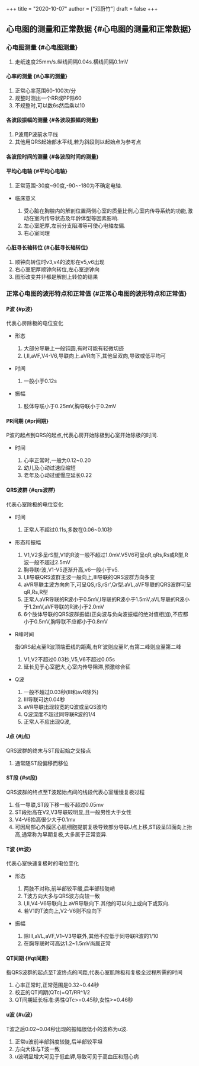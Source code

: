 +++
title = "2020-10-07"
author = ["邓蔚竹"]
draft = false
+++

## 心电图的测量和正常数据 {#心电图的测量和正常数据}


### 心电图测量 {#心电图测量}

1.  走纸速度25mm/s.纵线间隔0.04s.横线间隔0.1mV


#### 心率的测量 {#心率的测量}

1.  正常心率范围60-100次/分
2.  规整时测出一个RR或PP除60
3.  不规整时,可以数6s然后乘以10


#### 各波段振幅的测量 {#各波段振幅的测量}

1.  P波用P波前水平线
2.  其他用QRS起始部水平线,若为斜段则以起始点为参考点


#### 各波段时间的测量 {#各波段时间的测量}


#### 平均心电轴 {#平均心电轴}

1.  正常范围-30度~90度,-90~-180为不确定电轴.

<!--list-separator-->

-  临床意义

    1.  受心脏在胸腔内的解剖位置两侧心室的质量比例,心室内传导系统的功能,激动在室内传导状态及年龄体型等因素影响.
    2.  左心室肥厚,左前分支阻滞等可使心电轴左偏.
    3.  右心室同理


#### 心脏寻长轴转位 {#心脏寻长轴转位}

1.  顺钟向转位时v3,v4的波形在v5,v6出现
2.  右心室肥厚顺钟向转位,左心室逆钟向
3.  图形改变并非都是解剖上转位的结果


### 正常心电图的波形特点和正常值 {#正常心电图的波形特点和正常值}


#### P波 {#p波}

代表心房除极的电位变化

<!--list-separator-->

-  形态

    1.  大部分导联上一般钝圆,有时可能有轻微切迹
    2.  I,II,aVF,V4-V6,导联向上.aVR向下,其他呈双向,导致或低平均可

<!--list-separator-->

-  时间

    1.  一般小于0.12s

<!--list-separator-->

-  振幅

    1.  肢体导联小于0.25mV,胸导联小于0.2mV


#### PR间期 {#pr间期}

P波的起点到QRS的起点,代表心房开始除极到心室开始除极的时间.

<!--list-separator-->

-  时间

    1.  心率正常时,一般为0.12~0.20
    2.  幼儿及心动过速应缩短
    3.  老年及心动过缓慢应延长0.22


#### QRS波群 {#qrs波群}

代表心室除极的电位变化

<!--list-separator-->

-  时间

    1.  正常人不超过0.11s,多数在0.06~0.10秒

<!--list-separator-->

-  形态和振幅

    1.  V1,V2多呈rS型,V1的R波一般不超过1.0mV.V5V6可呈qR,qRs,Rs或R型,R波一般不超过2.5mV
    2.  胸导联r波,V1-V5逐渐升高,v6一般小于v5.
    3.  I,II导联QRS波群主波一般向上,III导联的QRS波群方向多变
    4.  aVR导联主波方向向下,可呈QS,rS,rSr',Qr型.aVL,aVF导联的QRS波群可呈qR,Rs,R型
    5.  正常人aVR导联的R波小于0.5mV,I导联的R波小于1.5mV,aVL导联的R波小于1.2mV,aVF导联的R波小于2.0mV
    6.  6个肢体导联的QRS波群振幅(正向波与负向波振幅的绝对值相加),不应都小于0.5mV,胸导联不应都小于0.8mV

<!--list-separator-->

-  R峰时间

    指QRS起点至R波顶端垂线的距离,有R'波则应至R',有第二峰则应至第二峰

    1.  V1,V2不超过0.03秒,V5,V6不超过0.05s
    2.  延长见于心室肥大,心室内传导阻滞,预激综合征

<!--list-separator-->

-  Q波

    1.  一般不超过0.03秒(III和avR除外)
    2.  III导联可达0.04秒
    3.  aVR导联出现较宽的Q波或呈QS波均
    4.  Q波深度不超过同导联R波的1/4
    5.  正常人不应出现Q波,


#### J点 {#j点}

QRS波群的终末与ST段起始之交接点

1.  通常随ST段偏移而移位


#### ST段 {#st段}

QRS波群的终点至T波起始点间的线段代表心室缓慢复极过程

1.  任一导联,ST段下移一般不超过0.05mv
2.  ST段抬高在V2,V3导联较明显,且一般男性大于女性
3.  V4-V6抬高很少大于0.1mv
4.  可因局部心外膜区心肌细胞提前复极导致部分导联J点上移,ST段呈凹面向上抬高,通常称为早期复极,大多属于正常变异.


#### T波 {#t波}

代表心室快速复极时的电位变化

<!--list-separator-->

-  形态

    1.  两肢不对称,前半部较平缓,后半部较陡峭
    2.  T波方向大多与QRS波方向较一致
    3.  I,II,V4-V6导联向上.aVR导联向下.其他的可以向上或向下或双向.
    4.  若V1的T波向上,V2-V6则不应向下

<!--list-separator-->

-  振幅

    1.  除III,aVL,aVF,V1~V3导联外,其他不应低于同导联R波的1/10
    2.  在胸导联时可高达1.2~1.5mV尚属正常


#### QT间期 {#qt间期}

指QRS波群的起点至T波终点的间距,代表心室肌除极和复极全过程所需的时间

1.  心率正常时,正常范围是0.32~0.44秒
2.  校正的QT间期(QTc)=QT/RR^1/2
3.  QT间期延长标准:男性QTc>=0.45秒,女性>=0.46秒


#### u波 {#u波}

T波之后0.02~0.04秒出现的振幅很低小的波称为u波.

1.  正常u波前半部斜度较陡,后半部较平坦
2.  方向大体与T波一致
3.  u波明显增大可见于低血钾,导致可见于高血压和冠心病